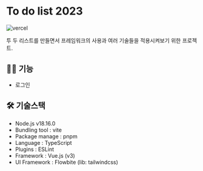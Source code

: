 # To do list 2023

![vercel](https://vercelbadge.vercel.app/api/253eosam/to-do-list-2023)

투 두 리스트를 만들면서 프레임워크의 사용과 여러 기술들을 적용시켜보기 위한 프로젝트.

## 🧑‍💻 기능

- 로그인

## 🛠️ 기술스택

- Node.js v18.16.0
- Bundling tool : vite
- Package manage : pnpm
- Language : TypeScript
- Plugins : ESLint
- Framework : Vue.js (v3)
- UI Framework : Flowbite (lib: tailwindcss)
